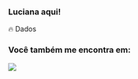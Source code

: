 
### Luciana aqui! 

🔥 Dados
                           
### Você também me encontra em:

<a href="https://www.linkedin.com/in/luciana-narente">
<img src="https://img.shields.io/badge/linkedin-%230077B5.svg?style=for-the-badge&logo=linkedin&logoColor=white"> 
</a>
                           
 
                           
                                            

          
          

          
          





